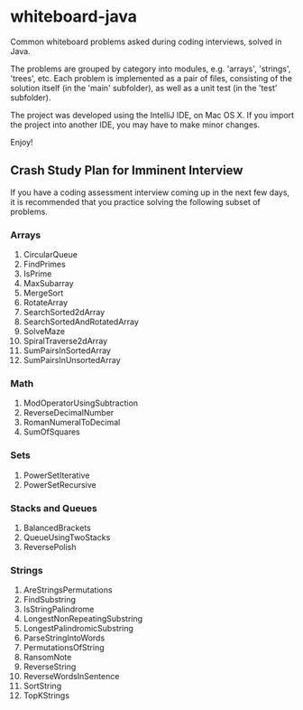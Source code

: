 # whiteboard-java

Common whiteboard problems asked during coding interviews,
solved in Java.

The problems are grouped by category into modules,
e.g.  'arrays', 'strings', 'trees', etc. Each problem
is implemented as a pair of files, consisting of the
solution itself (in the 'main' subfolder), as well as
a unit test (in the 'test' subfolder).

The project was developed using the IntelliJ IDE,
on Mac OS X. If you import the project into
another IDE, you may have to make minor changes.

Enjoy!

## Crash Study Plan for Imminent Interview

If you have a coding assessment interview coming up in
the next few days, it is recommended that you practice
solving the following subset of problems.

### Arrays

1. CircularQueue
2. FindPrimes
3. IsPrime
4. MaxSubarray
5. MergeSort
6. RotateArray
7. SearchSorted2dArray
8. SearchSortedAndRotatedArray
9. SolveMaze
10. SpiralTraverse2dArray
11. SumPairsInSortedArray
12. SumPairsInUnsortedArray

### Math
1. ModOperatorUsingSubtraction
2. ReverseDecimalNumber
3. RomanNumeralToDecimal
4. SumOfSquares

### Sets
1. PowerSetIterative
2. PowerSetRecursive

### Stacks and Queues

1. BalancedBrackets
2. QueueUsingTwoStacks
3. ReversePolish

### Strings

1. AreStringsPermutations
2. FindSubstring
3. IsStringPalindrome
4. LongestNonRepeatingSubstring
5. LongestPalindromicSubstring
6. ParseStringIntoWords
7. PermutationsOfString
8. RansomNote
9. ReverseString
10. ReverseWordsInSentence
11. SortString
12. TopKStrings

